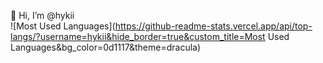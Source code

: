 👋 Hi, I’m @hykii<br>
![Most Used Languages](https://github-readme-stats.vercel.app/api/top-langs/?username=hykii&hide_border=true&custom_title=Most Used Languages&bg_color=0d1117&theme=dracula)


<!---
hykii/hykii is a ✨ special ✨ repository because its `README.md` (this file) appears on your GitHub profile.
You can click the Preview link to take a look at your changes.
--->
